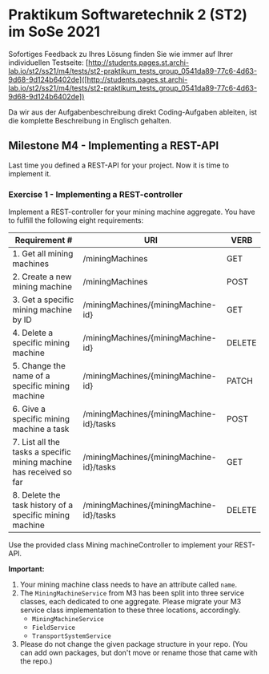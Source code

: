 # Praktikum Softwaretechnik 2 (ST2) im SoSe 2021

Sofortiges Feedback zu Ihres Lösung finden Sie wie immer auf Ihrer individuellen Testseite:
[http://students.pages.st.archi-lab.io/st2/ss21/m4/tests/st2-praktikum_tests_group_0541da89-77c6-4d63-9d68-9d124b6402de]([http://students.pages.st.archi-lab.io/st2/ss21/m4/tests/st2-praktikum_tests_group_0541da89-77c6-4d63-9d68-9d124b6402de])

Da wir aus der Aufgabenbeschreibung direkt Coding-Aufgaben ableiten, ist die komplette Beschreibung in Englisch
gehalten. 

## Milestone M4 - Implementing a REST-API

Last time you defined a REST-API for your project. Now it is time to implement it.

### Exercise 1 - Implementing a REST-controller

Implement a REST-controller for your mining machine aggregate.
You have to fulfill the following eight requirements:

|Requirement # | URI | VERB |
|---|---|---|
| 1. Get all mining machines                                                                      | /miningMachines | GET |
| 2. Create a new mining machine                                                                  | /miningMachines | POST |
| 3. Get a specific mining machine by ID                                                          | /miningMachines/{miningMachine-id} | GET |
| 4. Delete a specific mining machine                                                             | /miningMachines/{miningMachine-id} | DELETE |
| 5. Change the name of a specific mining machine                                                 | /miningMachines/{miningMachine-id} | PATCH |
| 6. Give a specific mining machine a task                                         | /miningMachines/{miningMachine-id}/tasks | POST |
| 7. List all the tasks a specific mining machine has received so far                        | /miningMachines/{miningMachine-id}/tasks | GET |
| 8. Delete the task history of a specific mining machine                                    | /miningMachines/{miningMachine-id}/tasks | DELETE | 

Use the provided class Mining machineController to implement your REST-API. 

**Important:** 
1. Your mining machine class needs to have an attribute called `name`.
1. The `MiningMachineService` from M3 has been split into three service classes, each dedicated to one aggregate. 
    Please migrate your M3 service class implementation to these three locations, accordingly.
    * `MiningMachineService`
    * `FieldService`
    * `TransportSystemService`
1. Please do not change the given package structure in your repo. (You can add own packages, but don't move or
    rename those that came with the repo.)

